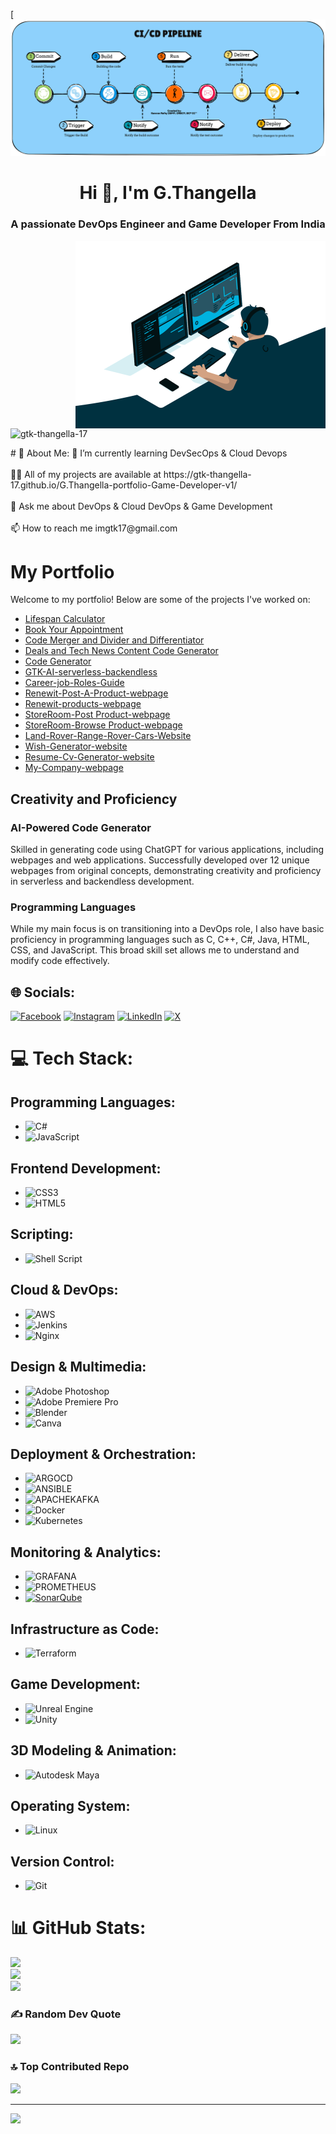 [![MasterHead](https://github.com/GTK-THANGELLA-17/GTK-THANGELLA-17/blob/main/Devops%20gif%204.gif)
<h1 align="center">Hi 👋, I'm G.Thangella</h1>
<h3 align="center">A passionate DevOps Engineer and Game Developer From India</h3>
<img align="right" alt="Coding" width="400" src="https://github.com/GTK-THANGELLA-17/GTK-THANGELLA-17/blob/main/Devops%20Gif%20Image%202.gif">
<p align="left"> <img src="https://komarev.com/ghpvc/?username=gtk-thangella-17&label=Profile%20views&color=0e75b6&style=flat" alt="gtk-thangella-17" /> </p>
# 💫 About Me:
🌱 I’m currently learning DevSecOps & Cloud Devops<br><br>👨‍💻 All of my projects are available at https://gtk-thangella-17.github.io/G.Thangella-portfolio-Game-Developer-v1/<br><br>💬 Ask me about DevOps & Cloud DevOps & Game Development<br><br>📫 How to reach me imgtk17@gmail.com

# My Portfolio

Welcome to my portfolio! Below are some of the projects I've worked on:

- [Lifespan Calculator](https://gtk-thangella-17.github.io/Lifespan_calculatoe-v1/)
- [Book Your Appointment](https://gtk-thangella-17.github.io/Book-your-Appointment/)
- [Code Merger and Divider and Differentiator](https://gtk-thangella-17.github.io/code-merger-and-divider-v1/)
- [Deals and Tech News Content Code Generator](https://gtk-thangella-17.github.io/deals-and-tech-news-content-code-generator-v1/)
- [Code Generator](https://gtk-thangella-17.github.io/code-generator-v1/)
- [GTK-AI-serverless-backendless](https://gtk-thangella-17.github.io/GTK-AI-serverless-backendless/)
- [Career-job-Roles-Guide](https://gtk-thangella-17.github.io/Career-job-Roles-Guide/)
- [Renewit-Post-A-Product-webpage](https://gtk-thangella-17.github.io/Renewit-Post-A-Product-webpage/)
- [Renewit-products-webpage](https://gtk-thangella-17.github.io/Renewit-products-webpage/)
- [StoreRoom-Post Product-webpage](https://gtk-thangella-17.github.io/StoreRoom-post-Product-Website/)
- [StoreRoom-Browse Product-webpage](https://gtk-thangella-17.github.io/StoreRoom-Products-Website/)
- [Land-Rover-Range-Rover-Cars-Website](https://gtk-thangella-17.github.io/Land-Rover-Range-Rover-Cars-Website/)
- [Wish-Generator-website](https://gtk-thangella-17.github.io/Wish-Generator-website/)
- [Resume-Cv-Generator-website](https://gtk-thangella-17.github.io/Resume-CV-Generator/)
- [My-Company-webpage](https://gtk-thangella-17.github.io/My-Company-webpage/)

## Creativity and Proficiency

### AI-Powered Code Generator

Skilled in generating code using ChatGPT for various applications, including webpages and web applications. Successfully developed over 12 unique webpages from original concepts, demonstrating creativity and proficiency in serverless and backendless development.

### Programming Languages

While my main focus is on transitioning into a DevOps role, I also have basic proficiency in programming languages such as C, C++, C#, Java, HTML, CSS, and JavaScript. This broad skill set allows me to understand and modify code effectively.


## 🌐 Socials:
[![Facebook](https://img.shields.io/badge/Facebook-%231877F2.svg?logo=Facebook&logoColor=white)](https://facebook.com/https://www.facebook.com/share/GUfLXH1Ys147Lt1t/?mibextid=qi2Omg) [![Instagram](https://img.shields.io/badge/Instagram-%23E4405F.svg?logo=Instagram&logoColor=white)](https://instagram.com/https://www.instagram.com/g_thangella_k?utm_source=qr&igsh=aWczdnVtaDR1N280) [![LinkedIn](https://img.shields.io/badge/LinkedIn-%230077B5.svg?logo=linkedin&logoColor=white)](https://linkedin.com/in/https://www.linkedin.com/in/gthangella?utm_source=share&utm_campaign=share_via&utm_content=profile&utm_medium=android_app) [![X](https://img.shields.io/badge/X-black.svg?logo=X&logoColor=white)](https://x.com/https://x.com/Gtk947?t=a9kV2N4fLdbSzMnTENIsXw&s=08) 

# 💻 Tech Stack:

## Programming Languages:
- ![C#](https://img.shields.io/badge/c%23-%23239120.svg?style=for-the-badge&logo=csharp&logoColor=white)
- ![JavaScript](https://img.shields.io/badge/javascript-%23323330.svg?style=for-the-badge&logo=javascript&logoColor=%23F7DF1E)

## Frontend Development:
- ![CSS3](https://img.shields.io/badge/css3-%231572B6.svg?style=for-the-badge&logo=css3&logoColor=white)
- ![HTML5](https://img.shields.io/badge/html5-%23E34F26.svg?style=for-the-badge&logo=html5&logoColor=white)

## Scripting:
- ![Shell Script](https://img.shields.io/badge/shell_script-%23121011.svg?style=for-the-badge&logo=gnu-bash&logoColor=white)

## Cloud & DevOps:
- ![AWS](https://img.shields.io/badge/AWS-%23FF9900.svg?style=for-the-badge&logo=amazon-aws&logoColor=white)
- ![Jenkins](https://img.shields.io/badge/jenkins-%232C5263.svg?style=for-the-badge&logo=jenkins&logoColor=white)
- ![Nginx](https://img.shields.io/badge/nginx-%23009639.svg?style=for-the-badge&logo=nginx&logoColor=white)

## Design & Multimedia:
- ![Adobe Photoshop](https://img.shields.io/badge/adobe%20photoshop-%2331A8FF.svg?style=for-the-badge&logo=adobe%20photoshop&logoColor=white)
- ![Adobe Premiere Pro](https://img.shields.io/badge/Adobe%20Premiere%20Pro-9999FF.svg?style=for-the-badge&logo=Adobe%20Premiere%20Pro&logoColor=white)
- ![Blender](https://img.shields.io/badge/blender-%23F5792A.svg?style=for-the-badge&logo=blender&logoColor=white)
- ![Canva](https://img.shields.io/badge/Canva-%2300C4CC.svg?style=for-the-badge&logo=Canva&logoColor=white)

## Deployment & Orchestration:
- ![ARGOCD](https://img.shields.io/badge/argo-EF7B4D.svg?style=for-the-badge&logo=argo&logoColor=white&color=%23EF7B4D)
- ![ANSIBLE](https://img.shields.io/badge/ansible-%231A1918.svg?style=for-the-badge&logo=ansible&logoColor=white)
- ![APACHEKAFKA](https://img.shields.io/badge/apachekafka-231F20.svg?style=for-the-badge&logo=apachekafka&logoColor=white&color=%23231F20)
- ![Docker](https://img.shields.io/badge/docker-%230db7ed.svg?style=for-the-badge&logo=docker&logoColor=white)
- ![Kubernetes](https://img.shields.io/badge/kubernetes-%23326ce5.svg?style=for-the-badge&logo=kubernetes&logoColor=white)

## Monitoring & Analytics:
- ![GRAFANA](https://img.shields.io/badge/grafana-F46800.svg?style=for-the-badge&logo=grafana&logoColor=white&color=%23F46800)
- ![PROMETHEUS](https://img.shields.io/badge/prometheus-E6522C.svg?style=for-the-badge&logo=prometheus&logoColor=white&color=%23E6522C)
- [![SonarQube](https://img.shields.io/badge/sonarqube-4E9BCD.svg?style=for-the-badge&logo=sonarqube&logoColor=white&color=%234E9BCD)](YOUR_SONARQUBE_LINK)

## Infrastructure as Code:
- ![Terraform](https://img.shields.io/badge/terraform-%235835CC.svg?style=for-the-badge&logo=terraform&logoColor=white)

## Game Development:
- ![Unreal Engine](https://img.shields.io/badge/Unreal%20Engine-%23313131.svg?style=for-the-badge&logo=unreal-engine&logoColor=white)
- ![Unity](https://img.shields.io/badge/Unity-000000?style=for-the-badge&logo=unity&logoColor=white)

## 3D Modeling & Animation:
- ![Autodesk Maya](https://img.shields.io/badge/Autodesk%20Maya-%23006DB7.svg?style=for-the-badge&logo=autodesk&logoColor=white)

## Operating System:
- ![Linux](https://img.shields.io/badge/Linux-FCC624?style=for-the-badge&logo=linux&logoColor=black)

## Version Control:
- ![Git](https://img.shields.io/badge/Git-F05032?style=for-the-badge&logo=git&logoColor=white)

# 📊 GitHub Stats:
![](https://github-readme-stats.vercel.app/api?username=GTK-THANGELLA-17&theme=dark&hide_border=false&include_all_commits=true&count_private=true)<br/>
![](https://github-readme-streak-stats.herokuapp.com/?user=GTK-THANGELLA-17&theme=dark&hide_border=false)<br/>
![](https://github-readme-stats.vercel.app/api/top-langs/?username=GTK-THANGELLA-17&theme=dark&hide_border=false&include_all_commits=true&count_private=true&layout=compact)

### ✍️ Random Dev Quote
![](https://quotes-github-readme.vercel.app/api?type=horizontal&theme=dark)

### 🔝 Top Contributed Repo
![](https://github-contributor-stats.vercel.app/api?username=GTK-THANGELLA-17&limit=5&theme=dark&combine_all_yearly_contributions=true)

---
[![](https://visitcount.itsvg.in/api?id=GTK-THANGELLA-17&icon=0&color=0)](https://visitcount.itsvg.in)

<!-- Proudly created with GPRM ( https://gprm.itsvg.in ) -->
